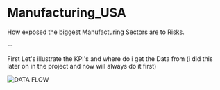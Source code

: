 # Manufacturing_USA
How exposed the biggest Manufacturing Sectors are to Risks.

-- 

First Let's illustrate the KPI's and where do i get the Data from 
(i did this later on in the project and now will always do it first)

![DATA FLOW](https://github.com/user-attachments/assets/4f83d47c-1b98-4d02-ad21-545be6197c6b)
